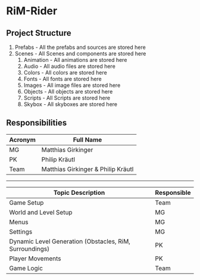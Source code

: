 # RiM-Rider

## Project Structure
1. Prefabs - All the prefabs and sources are stored here
2. Scenes - All Scenes and components are stored here
	1. Animation - All animations are stored here
	2. Audio -	All audio files are stored here
	3. Colors - All colors are stored here
	4. Fonts - All fonts are stored here
	5. Images - All image files are stored here
	6. Objects - All objects are stored here
	7. Scripts - All Scripts are stored here
	8. Skybox - All skyboxes are stored here
	
## Responsibilities
| Acronym | Full Name |
| ----------- | ----------- |
| MG | Matthias Girkinger |
| PK | Philip Kräutl |
| Team | Matthias Girkinger & Philip Kräutl |
---
| Topic Description | Responsible |
| ----------- | ----------- |
| Game Setup | Team |
| World and Level Setup | MG |
| Menus | MG |
| Settings | MG |
| Dynamic Level Generation (Obstacles, RiM, Surroundings) | PK |
| Player Movements | PK |
| Game Logic | Team |